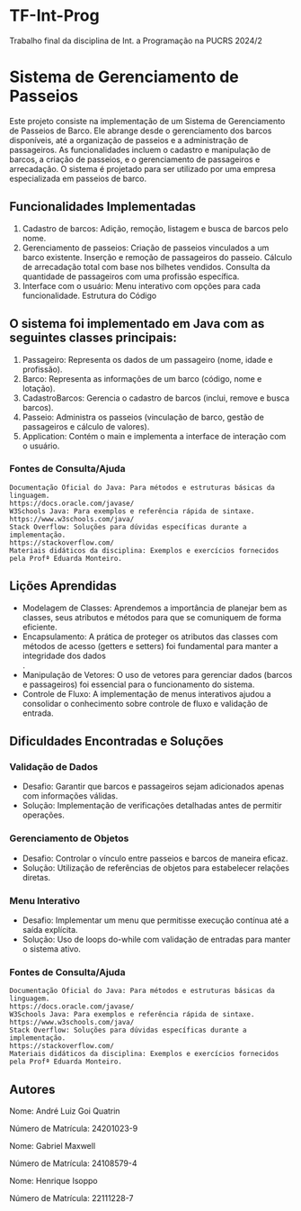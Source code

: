 # TF-Int-Prog
Trabalho final da disciplina de Int. a Programação na PUCRS 2024/2

<h1>Sistema de Gerenciamento de Passeios</h1>

<p>Este projeto consiste na implementação de um Sistema de Gerenciamento de Passeios de Barco. Ele abrange desde o gerenciamento dos barcos disponíveis, até a organização de passeios e a administração de passageiros. As funcionalidades incluem o cadastro e manipulação de barcos, a criação de passeios, e o gerenciamento de passageiros e arrecadação. O sistema é projetado para ser utilizado por uma empresa especializada em passeios de barco.</p>

<h2>Funcionalidades Implementadas</h2>
<ol>
    <li>Cadastro de barcos: Adição, remoção, listagem e busca de barcos pelo nome.</li>
    <li>Gerenciamento de passeios:
        Criação de passeios vinculados a um barco existente.
        Inserção e remoção de passageiros do passeio.
        Cálculo de arrecadação total com base nos bilhetes vendidos.
        Consulta da quantidade de passageiros com uma profissão específica.</li>
    <li>Interface com o usuário: Menu interativo com opções para cada funcionalidade.
    Estrutura do Código</li>
</ol>

<h2>O sistema foi implementado em Java com as seguintes classes principais:</h2>

<ol>
    <li>Passageiro: Representa os dados de um passageiro (nome, idade e profissão).</li>
    <li>Barco: Representa as informações de um barco (código, nome e lotação).</li>
    <li>CadastroBarcos: Gerencia o cadastro de barcos (inclui, remove e busca barcos).</li>
    <li>Passeio: Administra os passeios (vinculação de barco, gestão de passageiros e cálculo de valores).</li>
    <li>Application: Contém o main e implementa a interface de interação com o usuário.</li>
</ol>

<h3>Fontes de Consulta/Ajuda</h3>

    Documentação Oficial do Java: Para métodos e estruturas básicas da linguagem.
    https://docs.oracle.com/javase/
    W3Schools Java: Para exemplos e referência rápida de sintaxe.
    https://www.w3schools.com/java/
    Stack Overflow: Soluções para dúvidas específicas durante a implementação.
    https://stackoverflow.com/
    Materiais didáticos da disciplina: Exemplos e exercícios fornecidos pela Profª Eduarda Monteiro.


<h2>Lições Aprendidas</h2>
<ul>
    <li>Modelagem de Classes: Aprendemos a importância de planejar bem as classes, seus atributos e métodos para que se comuniquem de forma eficiente.</li>
    <li>Encapsulamento: A prática de proteger os atributos das classes com métodos de acesso (getters e setters) foi fundamental para manter a integridade dos  dados</li>.
    <li>Manipulação de Vetores: O uso de vetores para gerenciar dados (barcos e passageiros) foi essencial para o funcionamento do sistema.</li>
    <li>Controle de Fluxo: A implementação de menus interativos ajudou a consolidar o conhecimento sobre controle de fluxo e validação de entrada.</li>
</ul>   
<h2>Dificuldades Encontradas e Soluções</h2>
    
<h3>Validação de Dados</h3>
<ul>
    <li>Desafio: Garantir que barcos e passageiros sejam adicionados apenas com informações válidas.</li>
    <li>Solução: Implementação de verificações detalhadas antes de permitir operações.</li>
</ul>

<h3>Gerenciamento de Objetos</h3>
<ul>
    <li>Desafio: Controlar o vínculo entre passeios e barcos de maneira eficaz.</li>
    <li>Solução: Utilização de referências de objetos para estabelecer relações diretas.</li>
</ul>
<h3>Menu Interativo</h3>
<ul>
    <li>Desafio: Implementar um menu que permitisse execução contínua até a saída explícita.</li>
    <li>Solução: Uso de loops do-while com validação de entradas para manter o sistema ativo.</li>
</ul>



<h3>Fontes de Consulta/Ajuda</h3>

    Documentação Oficial do Java: Para métodos e estruturas básicas da linguagem.
    https://docs.oracle.com/javase/
    W3Schools Java: Para exemplos e referência rápida de sintaxe.
    https://www.w3schools.com/java/
    Stack Overflow: Soluções para dúvidas específicas durante a implementação.
    https://stackoverflow.com/
    Materiais didáticos da disciplina: Exemplos e exercícios fornecidos pela Profª Eduarda Monteiro.

<h2>Autores</h2>

Nome: André Luiz Goi Quatrin 

Número de Matrícula: 24201023-9

Nome: Gabriel Maxwell

Número de Matrícula: 24108579-4

Nome: Henrique Isoppo

Número de Matrícula: 22111228-7
